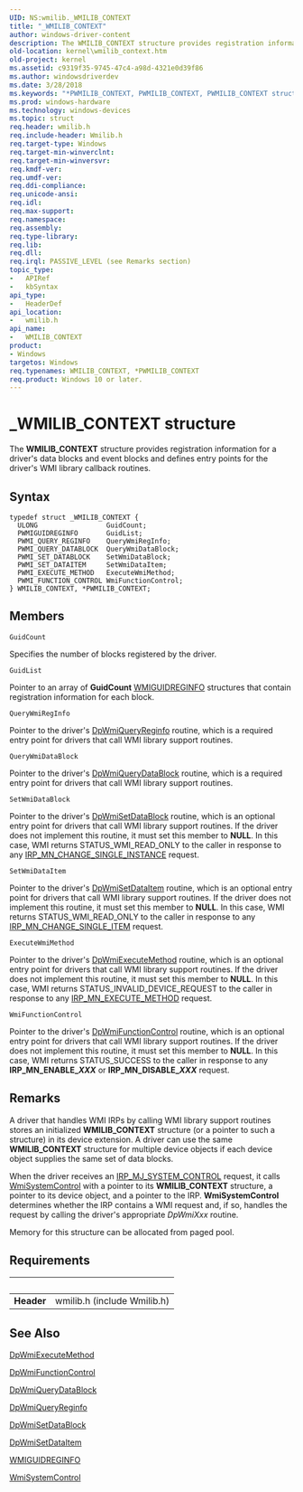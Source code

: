 ```yaml
---
UID: NS:wmilib._WMILIB_CONTEXT
title: "_WMILIB_CONTEXT"
author: windows-driver-content
description: The WMILIB_CONTEXT structure provides registration information for a driver's data blocks and event blocks and defines entry points for the driver's WMI library callback routines.
old-location: kernel\wmilib_context.htm
old-project: kernel
ms.assetid: c9319f35-9745-47c4-a98d-4321e0d39f86
ms.author: windowsdriverdev
ms.date: 3/28/2018
ms.keywords: "*PWMILIB_CONTEXT, PWMILIB_CONTEXT, PWMILIB_CONTEXT structure pointer [Kernel-Mode Driver Architecture], WMILIB_CONTEXT, WMILIB_CONTEXT structure [Kernel-Mode Driver Architecture], _WMILIB_CONTEXT, kernel.wmilib_context, kstruct_d_b6452306-8092-4c47-aacf-c3ccd558d1f5.xml, wmilib/PWMILIB_CONTEXT, wmilib/WMILIB_CONTEXT"
ms.prod: windows-hardware
ms.technology: windows-devices
ms.topic: struct
req.header: wmilib.h
req.include-header: Wmilib.h
req.target-type: Windows
req.target-min-winverclnt: 
req.target-min-winversvr: 
req.kmdf-ver: 
req.umdf-ver: 
req.ddi-compliance: 
req.unicode-ansi: 
req.idl: 
req.max-support: 
req.namespace: 
req.assembly: 
req.type-library: 
req.lib: 
req.dll: 
req.irql: PASSIVE_LEVEL (see Remarks section)
topic_type:
-	APIRef
-	kbSyntax
api_type:
-	HeaderDef
api_location:
-	wmilib.h
api_name:
-	WMILIB_CONTEXT
product:
- Windows
targetos: Windows
req.typenames: WMILIB_CONTEXT, *PWMILIB_CONTEXT
req.product: Windows 10 or later.
---
```


# _WMILIB_CONTEXT structure
The <b>WMILIB_CONTEXT</b> structure provides registration information for a driver's data blocks and event blocks and defines entry points for the driver's WMI library callback routines.

## Syntax
```
typedef struct _WMILIB_CONTEXT {
  ULONG                 GuidCount;
  PWMIGUIDREGINFO       GuidList;
  PWMI_QUERY_REGINFO    QueryWmiRegInfo;
  PWMI_QUERY_DATABLOCK  QueryWmiDataBlock;
  PWMI_SET_DATABLOCK    SetWmiDataBlock;
  PWMI_SET_DATAITEM     SetWmiDataItem;
  PWMI_EXECUTE_METHOD   ExecuteWmiMethod;
  PWMI_FUNCTION_CONTROL WmiFunctionControl;
} WMILIB_CONTEXT, *PWMILIB_CONTEXT;
```

## Members


`GuidCount`

Specifies the number of blocks registered by the driver.

`GuidList`

Pointer to an array of <b>GuidCount</b> <a href="https://msdn.microsoft.com/library/windows/hardware/ff565811">WMIGUIDREGINFO</a> structures that contain registration information for each block.

`QueryWmiRegInfo`

Pointer to the driver's <a href="https://msdn.microsoft.com/library/windows/hardware/ff544097">DpWmiQueryReginfo</a> routine, which is a required entry point for drivers that call WMI library support routines.

`QueryWmiDataBlock`

Pointer to the driver's <a href="https://msdn.microsoft.com/library/windows/hardware/ff544096">DpWmiQueryDataBlock</a> routine, which is a required entry point for drivers that call WMI library support routines.

`SetWmiDataBlock`

Pointer to the driver's <a href="https://msdn.microsoft.com/library/windows/hardware/ff544104">DpWmiSetDataBlock</a> routine, which is an optional entry point for drivers that call WMI library support routines. If the driver does not implement this routine, it must set this member to <b>NULL</b>. In this case, WMI returns STATUS_WMI_READ_ONLY to the caller in response to any <a href="https://msdn.microsoft.com/library/windows/hardware/ff550831">IRP_MN_CHANGE_SINGLE_INSTANCE</a> request.

`SetWmiDataItem`

Pointer to the driver's <a href="https://msdn.microsoft.com/library/windows/hardware/ff544108">DpWmiSetDataItem</a> routine, which is an optional entry point for drivers that call WMI library support routines. If the driver does not implement this routine, it must set this member to <b>NULL</b>. In this case, WMI returns STATUS_WMI_READ_ONLY to the caller in response to any <a href="https://msdn.microsoft.com/library/windows/hardware/ff550836">IRP_MN_CHANGE_SINGLE_ITEM</a> request.

`ExecuteWmiMethod`

Pointer to the driver's <a href="https://msdn.microsoft.com/library/windows/hardware/ff544090">DpWmiExecuteMethod</a> routine, which is an optional entry point for drivers that call WMI library support routines. If the driver does not implement this routine, it must set this member to <b>NULL</b>. In this case, WMI returns STATUS_INVALID_DEVICE_REQUEST to the caller in response to any <a href="https://msdn.microsoft.com/library/windows/hardware/ff550868">IRP_MN_EXECUTE_METHOD</a> request.

`WmiFunctionControl`

Pointer to the driver's <a href="https://msdn.microsoft.com/library/windows/hardware/ff544094">DpWmiFunctionControl</a> routine, which is an optional entry point for drivers that call WMI library support routines. If the driver does not implement this routine, it must set this member to <b>NULL</b>. In this case, WMI returns STATUS_SUCCESS to the caller in response to any <b>IRP_MN_ENABLE_<i>XXX</i></b> or <b>IRP_MN_DISABLE_<i>XXX</i></b> request.

## Remarks
A driver that handles WMI IRPs by calling WMI library support routines stores an initialized <b>WMILIB_CONTEXT</b> structure (or a pointer to such a structure) in its device extension. A driver can use the same <b>WMILIB_CONTEXT</b> structure for multiple device objects if each device object supplies the same set of data blocks. 

When the driver receives an <a href="https://msdn.microsoft.com/library/windows/hardware/ff550813">IRP_MJ_SYSTEM_CONTROL</a> request, it calls <a href="https://msdn.microsoft.com/library/windows/hardware/ff565834">WmiSystemControl</a> with a pointer to its <b>WMILIB_CONTEXT</b> structure, a pointer to its device object, and a pointer to the IRP. <b>WmiSystemControl</b> determines whether the IRP contains a WMI request and, if so, handles the request by calling the driver's appropriate <i>DpWmiXxx</i> routine.

Memory for this structure can be allocated from paged pool.

## Requirements
| &nbsp; | &nbsp; |
| ---- |:---- |
| **Header** | wmilib.h (include Wmilib.h) |

## See Also

<a href="https://msdn.microsoft.com/library/windows/hardware/ff544090">DpWmiExecuteMethod</a>



<a href="https://msdn.microsoft.com/library/windows/hardware/ff544094">DpWmiFunctionControl</a>



<a href="https://msdn.microsoft.com/library/windows/hardware/ff544096">DpWmiQueryDataBlock</a>



<a href="https://msdn.microsoft.com/library/windows/hardware/ff544097">DpWmiQueryReginfo</a>



<a href="https://msdn.microsoft.com/library/windows/hardware/ff544104">DpWmiSetDataBlock</a>



<a href="https://msdn.microsoft.com/library/windows/hardware/ff544108">DpWmiSetDataItem</a>



<a href="https://msdn.microsoft.com/library/windows/hardware/ff565811">WMIGUIDREGINFO</a>



<a href="https://msdn.microsoft.com/library/windows/hardware/ff565834">WmiSystemControl</a>
